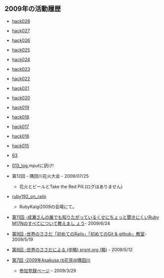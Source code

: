 ## 2009年の活動履歴

- [hack028](hack028.html)
- [hack027](hack027.html)
- [hack026](hack026.html)
- [hack025](hack025.html)
- [hack024](hack024.html)
- [hack023](hack023.html)
- [hack022](hack022.html)
- [hack021](hack021.html)
- [hack020](hack020.html)
- [hack019](hack019.html)
- [hack018](hack018.html)
- [hack017](hack017.html)
- [hack016](hack016.html)
- [hack015](hack015.html)
- [63](63.html)
- [013\_log](013_log.html),mputに訊け!
- 第12回 - 隅田川花火大会 - 2009/07/25

  - 花火とビールとTake the Red Pill.(ログはありません)
- [ruby192\_on\_rails](ruby192_on_rails.html)

  - RubyKaigi2009の会場にて。
- [第11回 -成瀬さんの誰でも知りたがっているくせにちょっと聞きにくいRuby M17Nのすべてについて教えまし ょう](56.html)- 2009/6/24
- [第9回 -世界のささだ「初めてのRails」「初めてのGit & github」教室](52.html)- 2009/5/19
- [第8回 -世界のささだによる (中略) prsnt.org (略)](50.html) - 2009/5/12
- [第7回 -2009年Asakusa.rb花見@隅田川](http://kakutani.com/20090330.html#p01)

  - [参加登録ページ](http://atnd.org/events/466) - 2009/3/29
